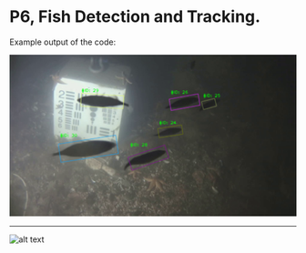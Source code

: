 # P6, Fish Detection and Tracking.

Example output of the code:

![alt text](https://github.com/MTA21634/P6_Fish_Detection/blob/main/images/example_1.png?raw=true)

<hr>

![alt text](https://github.com/MTA21634/P6_Fish_Detection/blob/main/images/example_2.gif?raw=true)
